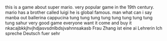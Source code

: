this is a game about super mario.
very popular game in the 19th century.
mario has a brother called luigi
he is global famous.
man what can i say 
manba out 
ballerina cappucina
tung tung tung tung tung tung tung tung tung sahur
very good game
everyone want it
come and buy it
nkacajbkkjhvjhdjasvsdnlbdsjvahnnsakasb
Frau  Zhang ist eine ai Lehrerin
Ich spreche Deutsch fuer sehr 
